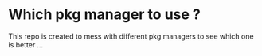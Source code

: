 # Which pkg manager to use ?

This repo is created to mess with different pkg managers to see which one is better _..._
